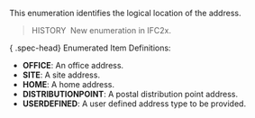 This enumeration identifies the logical location of the address.

> HISTORY&nbsp; New enumeration in IFC2x.

{ .spec-head}
Enumerated Item Definitions:

* **OFFICE**: An office address.
* **SITE**: A site address.
* **HOME**: A home address.
* **DISTRIBUTIONPOINT**: A postal distribution point address.
* **USERDEFINED**: A user defined address type to be provided.